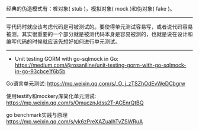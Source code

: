 经典的伪造模式有：桩对象( stub )，模拟对象( mock )和伪对象( fake )。

---

写代码时就应该考虑代码是可被测试的。要使得单元测试容易写，或者说代码容易被测，其实很重要的一个部分就是被测代码本身是容易被测的，也就是说在设计和编写代码的时候就应该先想好如何进行单元测试。

---

* Unit testing GORM with go-sqlmock in Go: https://medium.com/@rosaniline/unit-testing-gorm-with-go-sqlmock-in-go-93cbce1f6b5b

Go语言单元测试: https://mp.weixin.qq.com/s/_O_j_zTSZhOdEvWeDCbgrw

使用testify和mockery库简化单元测试: https://mp.weixin.qq.com/s/OmucznJdss2T-ACEnrQtBQ

go benchmark实践与原理 https://mp.weixin.qq.com/s/yk6zPreXAZualhTvZSWRuA